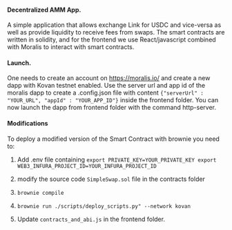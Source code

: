 #### Decentralized AMM App.
A simple application that allows exchange Link for USDC and vice-versa as well as provide liquidity to receive fees from swaps. The smart contracts are written in solidity, and for the frontend we use React/javascript combined with Moralis to interact with smart contracts.


#### Launch.
One needs to create an account on https://moralis.io/ and create a new dapp with Kovan testnet enabled. Use the
server url and app id of the moralis dapp to create a .config.json file with content
`{"serverUrl" : "YOUR_URL", "appId" : "YOUR_APP_ID"}` inside the frontend folder. You can now launch the dapp from
frontend folder with the command http-server.


#### Modifications
To deploy a modified version of the Smart Contract with brownie you need to:

1. Add .env file containing `export PRIVATE_KEY=YOUR_PRIVATE_KEY export WEB3_INFURA_PROJECT_ID=YOUR_INFURA_PROJECT_ID`

2. modify the source code `SimpleSwap.sol` file in the contracts folder

3. `brownie compile`

4. `brownie run ./scripts/deploy_scripts.py" --network kovan` 

5. Update `contracts_and_abi.js` in the frontend folder.